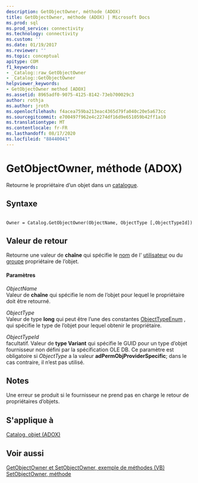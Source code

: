 ```yaml
---
description: GetObjectOwner, méthode (ADOX)
title: GetObjectOwner, méthode (ADOX) | Microsoft Docs
ms.prod: sql
ms.prod_service: connectivity
ms.technology: connectivity
ms.custom: ''
ms.date: 01/19/2017
ms.reviewer: ''
ms.topic: conceptual
apitype: COM
f1_keywords:
- _Catalog::raw_GetObjectOwner
- _Catalog::GetObjectOwner
helpviewer_keywords:
- GetObjectOwner method [ADOX]
ms.assetid: 8965adf0-9075-4125-8142-73eb700029c3
author: rothja
ms.author: jroth
ms.openlocfilehash: f4acea759ba213eac4365d79fa040c20e5a673cc
ms.sourcegitcommit: e700497f962e4c2274df16d9e651059b42ff1a10
ms.translationtype: MT
ms.contentlocale: fr-FR
ms.lasthandoff: 08/17/2020
ms.locfileid: "88440041"
---
```

# <a name="getobjectowner-method-adox"></a>GetObjectOwner, méthode (ADOX)
Retourne le propriétaire d’un objet dans un [catalogue](../../../ado/reference/adox-api/catalog-object-adox.md).  
  
## <a name="syntax"></a>Syntaxe  
  
```  
  
Owner = Catalog.GetObjectOwner(ObjectName, ObjectType [,ObjectTypeId])  
```  
  
## <a name="return-value"></a>Valeur de retour  
 Retourne une valeur de **chaîne** qui spécifie le [nom](../../../ado/reference/adox-api/name-property-adox.md) de l' [utilisateur](../../../ado/reference/adox-api/user-object-adox.md) ou du [groupe](../../../ado/reference/adox-api/group-object-adox.md) propriétaire de l’objet.  
  
#### <a name="parameters"></a>Paramètres  
 *ObjectName*  
 Valeur de **chaîne** qui spécifie le nom de l’objet pour lequel le propriétaire doit être retourné.  
  
 *ObjectType*  
 Valeur de type **long** qui peut être l’une des constantes [ObjectTypeEnum](../../../ado/reference/adox-api/objecttypeenum.md) , qui spécifie le type de l’objet pour lequel obtenir le propriétaire.  
  
 *ObjectTypeId*  
 facultatif. Valeur de **type Variant** qui spécifie le GUID pour un type d’objet fournisseur non défini par la spécification OLE DB. Ce paramètre est obligatoire si *ObjectType* a la valeur **adPermObjProviderSpecific**; dans le cas contraire, il n’est pas utilisé.  
  
## <a name="remarks"></a>Notes  
 Une erreur se produit si le fournisseur ne prend pas en charge le retour de propriétaires d’objets.  
  
## <a name="applies-to"></a>S'applique à  
 [Catalog, objet (ADOX)](../../../ado/reference/adox-api/catalog-object-adox.md)  
  
## <a name="see-also"></a>Voir aussi  
 [GetObjectOwner et SetObjectOwner, exemple de méthodes (VB)](../../../ado/reference/adox-api/getobjectowner-and-setobjectowner-methods-example-vb.md)   
 [SetObjectOwner, méthode](../../../ado/reference/adox-api/setobjectowner-method.md)
